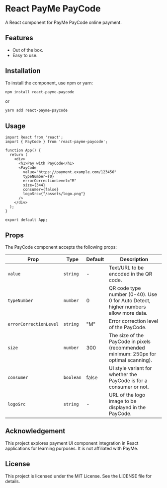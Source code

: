 # React PayMe PayCode

A React component for PayMe PayCode online payment.

## Features

- Out of the box.
- Easy to use.

## Installation

To install the component, use npm or yarn:

```bash
npm install react-payme-paycode
```

or

```bash
yarn add react-payme-paycode
```

## Usage

```tsx
import React from 'react';
import { PayCode } from 'react-payme-paycode';

function App() {
  return (
    <div>
      <h1>Pay with PayCode</h1>
      <PayCode 
        value="https://payment.example.com/123456"
        typeNumber={0}
        errorCorrectionLevel="M"
        size={344}
        consumer={false}
        logoSrc={"/assets/logo.png"}
      />
    </div>
  );
}

export default App;
```

## Props

The PayCode component accepts the following props:

| Prop                   | Type      | Default | Description                                                                          |
| ---------------------- | --------- | ------- | ------------------------------------------------------------------------------------ |
| `value`                | `string`  | -       | Text/URL to be encoded in the QR code.                                               |
| `typeNumber`           | `number`  | 0       | QR code type number (0-40). Use 0 for Auto Detect, higher numbers allow more data.   |
| `errorCorrectionLevel` | `string`  | "M"     | Error correction level of the PayCode.                                               |
| `size`                 | `number`  | 300     | The size of the PayCode in pixels (recommended minimum: 250px for optimal scanning). |
| `consumer`             | `boolean` | false   | UI style variant for whether the PayCode is for a consumer or not.                   |
| `logoSrc`              | `string`  | -       | URL of the logo image to be displayed in the PayCode.                                |

## Acknowledgement

This project explores payment UI component integration in React applications for learning purposes. It is not affiliated with PayMe.

## License

This project is licensed under the MIT License. See the LICENSE file for details.
